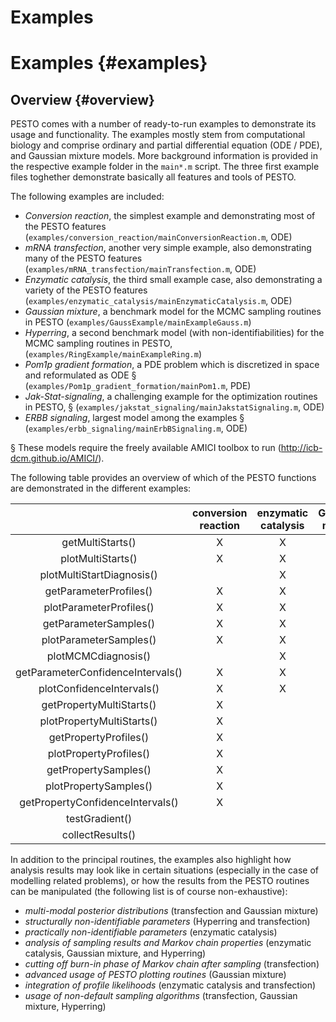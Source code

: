 Examples
========

# Examples {#examples}

## Overview {#overview}

PESTO comes with a number of ready-to-run examples to demonstrate its usage and functionality. The examples mostly stem from computational biology and 
comprise ordinary and partial differential equation (ODE / PDE), and Gaussian mixture models. 
More background information is provided in the respective example folder in the `main*.m` script.
The three first example files toghether demonstrate basically all features and tools of PESTO.

The following examples are included: 
* *Conversion reaction*, the simplest example and demonstrating most of the PESTO features (`examples/conversion_reaction/mainConversionReaction.m`, ODE)
* *mRNA transfection*, another very simple example, also demonstrating many of the PESTO features (`examples/mRNA_transfection/mainTransfection.m`, ODE)
* *Enzymatic catalysis*, the third small example case, also demonstrating a variety of the PESTO features (`examples/enzymatic_catalysis/mainEnzymaticCatalysis.m`, ODE)
* *Gaussian mixture*, a benchmark model for the MCMC sampling routines in PESTO (`examples/GaussExample/mainExampleGauss.m`)
* *Hyperring*, a second benchmark model (with non-identifiabilities) for the MCMC sampling routines in PESTO, (`examples/RingExample/mainExampleRing.m`)
* *Pom1p gradient formation*, a PDE problem which is discretized in space and reformulated as ODE § (`examples/Pom1p_gradient_formation/mainPom1.m`, PDE)
* *Jak-Stat-signaling*, a challenging example for the optimization routines in PESTO, § (`examples/jakstat_signaling/mainJakstatSignaling.m`, ODE)
* *ERBB signaling*, largest model among the examples § (`examples/erbb_signaling/mainErbBSignaling.m`, ODE)

§ These models require the freely available AMICI toolbox to run (http://icb-dcm.github.io/AMICI/).

The following table provides an overview of which of the PESTO functions are demonstrated in the different examples: 
 
|                           | conversion reaction | enzymatic catalysis | Gaussian mixture | Hyperring | transfection | Pom1p | JakStat | ErbB |
|:-------------------------:|:-------------------:|:-------------------:|:----------------:|:---------:|:------------:|:-----:|:-------:|:----:|
| getMultiStarts()          |          X          |           X         |                  |     X     |      X       |   X   |    X    |  X   |
| plotMultiStarts()         |          X          |           X         |                  |     X     |      X       |   X   |    X    |  X   |
| plotMultiStartDiagnosis() |                     |           X         |                  |           |              |       |         |      |
| getParameterProfiles()    |          X          |           X         |                  |     X     |      X       |       |         |      |
| plotParameterProfiles()   |          X          |           X         |                  |     X     |      X       |       |         |      |
| getParameterSamples()     |          X          |           X         |          X       |     X     |      X       |       |         |      |
| plotParameterSamples()    |          X          |           X         |          X       |     X     |      X       |       |         |      |
| plotMCMCdiagnosis()       |                     |           X         |          X       |           |              |       |         |      |
| getParameterConfidenceIntervals() |  X          |           X         |                  |     X     |      X       |       |         |      |
| plotConfidenceIntervals() |          X          |           X         |                  |     X     |      X       |       |         |      |
| getPropertyMultiStarts()  |          X          |                     |                  |     X     |      X       |       |         |      |
| plotPropertyMultiStarts() |          X          |                     |                  |     X     |      X       |       |         |      |
| getPropertyProfiles()     |          X          |                     |                  |           |      X       |       |         |      |
| plotPropertyProfiles()    |          X          |                     |                  |           |      X       |       |         |      |
| getPropertySamples()      |          X          |                     |                  |     X     |      X       |       |         |      |
| plotPropertySamples()     |          X          |                     |                  |     X     |      X       |       |         |      |
| getPropertyConfidenceIntervals() |   X          |                     |                  |           |      X       |       |         |      |
| testGradient()            |                     |                     |                  |           |              |       |         |      |
| collectResults()          |                     |                     |                  |           |              |       |         |      |

In addition to the principal routines, the examples also highlight how analysis results may look like in certain situations (especially in the case of modelling related problems), or how the results from the PESTO routines can be manipulated (the following list is of course non-exhaustive):
* *multi-modal posterior distributions* (transfection and Gaussian mixture)
* *structurally non-identifiable parameters* (Hyperring and transfection)
* *practically non-identifiable parameters* (enzymatic catalysis)
* *analysis of sampling results and Markov chain properties* (enzymatic catalysis, Gaussian mixture, and Hyperring)
* *cutting off burn-in phase of Markov chain after sampling* (transfection)
* *advanced usage of PESTO plotting routines* (Gaussian mixture)
* *integration of profile likelihoods* (enzymatic catalysis and transfection)
* *usage of non-default sampling algorithms* (transfection, Gaussian mixture, Hyperring)
